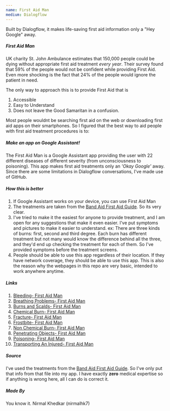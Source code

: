 ```yaml
---
name: First Aid Man
medium: Dialogflow
---
```

Built by Dialogflow, it makes life-saving first aid information only a "Hey Google" away.

##### First Aid Man
UK charity St. John Ambulance estimates that 150,000 people could be dying without appropriate first aid treatment _every year_. Their survey found that 59% of the people would not be confident while providing First Aid. Even more shocking is the fact that 24% of the people would ignore the patient in need.

The only way to approach this is to provide First Aid that is
1. Accessible
1. Easy to Understand
1. Does not leave the Good Samaritan in a confusion.

Most people wouldnt be searching first aid on the web or downloading first aid apps on their smartphones. So I figured that the best way to aid people with first aid treatment procedures is to:

##### Make an app on Google Assistant!
The First Aid Man is a Google Assistant app providing the user with 22 different diseases of different severity (from unconsciousness to poisoning). This app makes first aid treatments only an _'Okay Google'_ away. Since there are some limitations in Dialogflow conversations, I've made use of GitHub.

##### How this is better
1. If Google Assistant works on your device, you can use First Aid Man
1. The treatments are taken from the [Band Aid First Aid Guide](https://www.thebreakingnews.com/files/articles/band-aid-guide.pdf). So its very clear.
1. I've tried to make it the easiest for anyone to provide treatment, and I am open for any suggestions that make it even easier. I've put symptoms and pictures to make it easier to understand. 
ex: There are three kinds of burns: first, second and third degree. Each burn has different treatment but not many would know the difference behind all the three, and they'd end up checking the treatment for each of them. So I've provided symptoms before the treatment screens.
1. People should be able to use this app regardless of their location. If they have network coverage, they should be able to use this app. This is also the reason why the webpages in this repo are very basic, intended to work anywhere anytime.

##### Links 
1. [Bleeding- First Aid Man](https://nirmalhk7.github.io/firstaidman/bleeding.html)
1. [Breathing Problems- First Aid Man](https://nirmalhk7.github.io/firstaidman/breathingproblems.html)
1. [Burns and Scalds- First Aid Man](https://nirmalhk7.github.io/firstaidman/burnsScalds.html)
1. [Chemical Burn- First Aid Man](https://nirmalhk7.github.io/firstaidman/bleeding.html)
1. [Fracture- First Aid Man](https://nirmalhk7.github.io/firstaidman/fracture.html)
1. [Frostbite- First Aid Man](https://nirmalhk7.github.io/firstaidman/frostbite.html)
1. [Non Chemical Burn- First Aid Man](https://nirmalhk7.github.io/firstaidman/nonChemicalBurn.html)
1. [Penetrating Objects- First Aid Man](https://nirmalhk7.github.io/firstaidman/penetratingObjects.html)
1. [Poisoning- First Aid Man](https://nirmalhk7.github.io/firstaidman/poisoning.html)
1. [Transporting An Injured- First Aid Man](https://nirmalhk7.github.io/firstaidman/transporting.html)

##### Source
I've used the treatments from the [Band Aid First Aid Guide](https://www.thebreakingnews.com/files/articles/band-aid-guide.pdf). So I've only put that info from that file into my app. I have exactly **zero** medical expertise so if anything is wrong here, all I can do is correct it. 

##### Made By
You know it. Nirmal Khedkar (nirmalhk7)